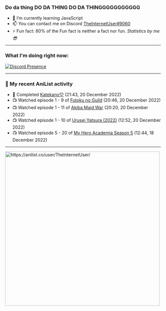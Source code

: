 ### Do da thing DO DA THING DO DA THINGGGGGGGGGGG

- 🌱 I’m currently learning JavaScript
- 📫 You can contact me on Discord [TheInternetUser#9060](https://discord.com/users/534117072796385300)
- ⚡ Fun fact: 80% of the Fun fact is neither a fact nor fun. _Statistics by me 😎_
<hr>
 
### What I'm doing right now:
[![Discord Presence](https://lanyard.cnrad.dev/api/534117072796385300)](https://discord.com/users/534117072796385300)
<hr>
  
### 🌸 My recent AniList activity

<!-- ANILIST_ACTIVITY:start -->

-   📖 Completed [Katekano♡](https://anilist.co/manga/86266) (21:43, 20 December 2022)
-   📺 Watched episode 1 - 9 of [Futoku no Guild](https://anilist.co/anime/146233) (20:46, 20 December 2022)
-   📺 Watched episode 1 - 11 of [Akiba Maid War](https://anilist.co/anime/151379) (20:20, 20 December 2022)
-   📺 Watched episode 1 - 10 of [Urusei Yatsura (2022)](https://anilist.co/anime/143277) (12:52, 20 December 2022)
-   📺 Watched episode 5 - 20 of [My Hero Academia Season 5](https://anilist.co/anime/117193) (12:44, 18 December 2022)

<!-- ANILIST_ACTIVITY:end -->
<hr>

<img width="500" alt="https://anilist.co/user/TheInternetUser/" src="https://img.anili.st/User/929966"/>

